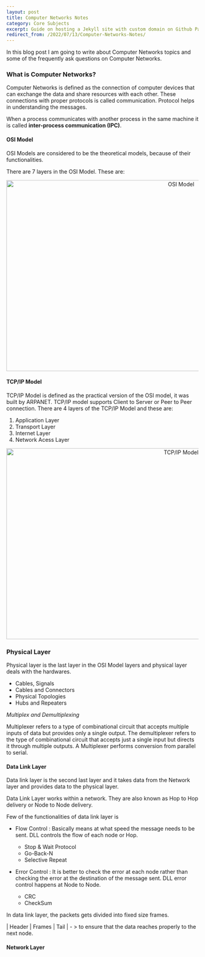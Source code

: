 ```yaml
---
layout: post
title: Computer Networks Notes
category: Core Subjects
excerpt: Guide on hosting a Jekyll site with custom domain on Github Pages.
redirect_from: /2022/07/13/Computer-Networks-Notes/
---
```


In this blog post I am going to write about Computer Networks topics and some of the frequently ask questions on Computer Networks.

### What is Computer Networks?

Computer Networks is defined as the connection of computer devices that can exchange the data and share resources with each other. These connections with proper protocols is called communication.
Protocol helps in understanding the messages.

When a process communicates with another process in the same machine it is called **inter-process communication (IPC)**.

#### OSI Model

OSI Models are considered to be the theoretical models, because of their functionalities.

There are 7 layers in the OSI Model. These are:

<p align="center">
  <img src="https://miro.medium.com/max/1024/1*17Zz6v0HWIzgiOzQYmO6lA.jpeg" alt="OSI Model" style="height: 500px; width:900px;" class="center">
</p>

#### TCP/IP Model

TCP/IP Model is defined as the practical version of the OSI model, it was built by ARPANET. TCP/IP model supports Client to Server or Peer to Peer connection. There are 4 layers of the TCP/IP Model and these are:
1. Application Layer
2. Transport Layer
3. Internet Layer
4. Network Acess Layer

<p align="center">
    <img src="https://media.geeksforgeeks.org/wp-content/uploads/tcpAndOSI.png" alt="TCP/IP Model" style="height: 500px; width:900px;"/>
</p>

### Physical Layer

Physical layer is the last layer in the OSI Model layers and physical layer deals with the hardwares.

- Cables, Signals
- Cables and Connectors
- Physical Topologies
- Hubs and Repeaters

*Multiplex and Demultiplexing*

Multiplexer refers to a type of combinational circuit that accepts multiple inputs of data but provides only a single output. The demultiplexer refers to the type of combinational circuit that accepts just a single input but directs it through multiple outputs. A Multiplexer performs conversion from parallel to serial.

#### Data Link Layer

Data link layer is the second last layer and it takes data from the Network layer and provides data to the physical layer.

Data Link Layer works within a network.
They are also known as Hop to Hop delivery or Node to Node delivery.

Few of the functionalities of data link layer is 
- Flow Control : Basically means at what speed the message needs to be sent. DLL controls the flow of each node or Hop.

    - Stop & Wait Protocol
    - Go-Back-N 
    - Selective Repeat

- Error Control : It is better to check the error at each node rather than checking the error at the destination of the message sent. DLL error control happens at Node to Node.

    - CRC
    - CheckSum

In data link layer, the packets gets divided into fixed size frames.

 | Header | Frames | Tail | - > to ensure that the data reaches properly to the next node.

#### Network Layer